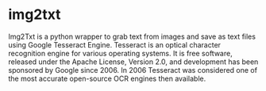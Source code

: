 # img2txt
Img2Txt is a python wrapper to grab text from images and save as text files using Google Tesseract Engine. Tesseract is an optical character recognition engine for various operating systems. It is free software, released under the Apache License, Version 2.0, and development has been sponsored by Google since 2006. In 2006 Tesseract was considered one of the most accurate open-source OCR engines then available.
